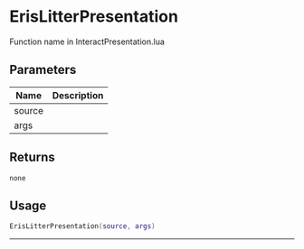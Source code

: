 # ErisLitterPresentation

Function name in InteractPresentation.lua

## Parameters

| Name   | Description |
| ------ | ----------- |
| source |             |
| args   |             |

## Returns

`none`

## Usage

```lua
ErisLitterPresentation(source, args)
```

---
